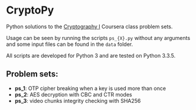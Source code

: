 # CryptoPy

Python solutions to the [Cryptography I][1] Coursera class problem sets.

Usage can be seen by running the scripts `ps_{X}.py` without any arguments and
some input files can be found in the `data` folder.

All scripts are developed for Python 3 and are tested on Python 3.3.5.

## Problem sets:

- **ps_1**: OTP cipher breaking when a key is used more than once
- **ps_2**: AES decryption with CBC and CTR modes
- **ps_3**: video chunks integrity checking with SHA256

[1]: https://www.coursera.org/course/crypto "Cryptography I"

